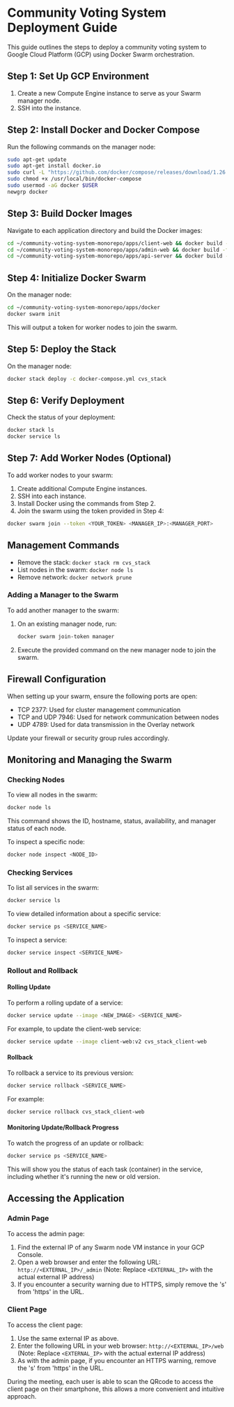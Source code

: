 # Community Voting System Deployment Guide

This guide outlines the steps to deploy a community voting system to Google Cloud Platform (GCP) using Docker Swarm orchestration.

## Step 1: Set Up GCP Environment

1. Create a new Compute Engine instance to serve as your Swarm manager node.
2. SSH into the instance.

## Step 2: Install Docker and Docker Compose

Run the following commands on the manager node:

```bash
sudo apt-get update
sudo apt-get install docker.io
sudo curl -L "https://github.com/docker/compose/releases/download/1.26.2/docker-compose-$(uname -s)-$(uname -m)" -o /usr/local/bin/docker-compose
sudo chmod +x /usr/local/bin/docker-compose
sudo usermod -aG docker $USER
newgrp docker
```

## Step 3: Build Docker Images

Navigate to each application directory and build the Docker images:

```bash
cd ~/community-voting-system-monorepo/apps/client-web && docker build -f ./Dockerfile -t client-web . --no-cache
cd ~/community-voting-system-monorepo/apps/admin-web && docker build -f ./Dockerfile -t admin-web . --no-cache
cd ~/community-voting-system-monorepo/apps/api-server && docker build -f ./Dockerfile -t api-server . --no-cache
```

## Step 4: Initialize Docker Swarm

On the manager node:

```bash
cd ~/community-voting-system-monorepo/apps/docker
docker swarm init
```

This will output a token for worker nodes to join the swarm.

## Step 5: Deploy the Stack

On the manager node:

```bash
docker stack deploy -c docker-compose.yml cvs_stack
```

## Step 6: Verify Deployment

Check the status of your deployment:

```bash
docker stack ls
docker service ls
```

## Step 7: Add Worker Nodes (Optional)

To add worker nodes to your swarm:

1. Create additional Compute Engine instances.
2. SSH into each instance.
3. Install Docker using the commands from Step 2.
4. Join the swarm using the token provided in Step 4:

```bash
docker swarm join --token <YOUR_TOKEN> <MANAGER_IP>:<MANAGER_PORT>
```

## Management Commands

- Remove the stack: `docker stack rm cvs_stack`
- List nodes in the swarm: `docker node ls`
- Remove network: `docker network prune`

### Adding a Manager to the Swarm

To add another manager to the swarm:

1. On an existing manager node, run:
   ```bash
   docker swarm join-token manager
   ```
2. Execute the provided command on the new manager node to join the swarm.

## Firewall Configuration

When setting up your swarm, ensure the following ports are open:

- TCP 2377: Used for cluster management communication
- TCP and UDP 7946: Used for network communication between nodes
- UDP 4789: Used for data transmission in the Overlay network

Update your firewall or security group rules accordingly.

## Monitoring and Managing the Swarm

### Checking Nodes

To view all nodes in the swarm:

```bash
docker node ls
```

This command shows the ID, hostname, status, availability, and manager status of each node.

To inspect a specific node:

```bash
docker node inspect <NODE_ID>
```

### Checking Services

To list all services in the swarm:

```bash
docker service ls
```

To view detailed information about a specific service:

```bash
docker service ps <SERVICE_NAME>
```

To inspect a service:

```bash
docker service inspect <SERVICE_NAME>
```

### Rollout and Rollback

#### Rolling Update

To perform a rolling update of a service:

```bash
docker service update --image <NEW_IMAGE> <SERVICE_NAME>
```

For example, to update the client-web service:

```bash
docker service update --image client-web:v2 cvs_stack_client-web
```

#### Rollback

To rollback a service to its previous version:

```bash
docker service rollback <SERVICE_NAME>
```

For example:

```bash
docker service rollback cvs_stack_client-web
```

#### Monitoring Update/Rollback Progress

To watch the progress of an update or rollback:

```bash
docker service ps <SERVICE_NAME>
```

This will show you the status of each task (container) in the service, including whether it's running the new or old version.

## Accessing the Application

### Admin Page
To access the admin page:
1. Find the external IP of any Swarm node VM instance in your GCP Console.
2. Open a web browser and enter the following URL:
   `http://<EXTERNAL_IP>/_admin`
   (Note: Replace `<EXTERNAL_IP>` with the actual external IP address)
3. If you encounter a security warning due to HTTPS, simply remove the 's' from 'https' in the URL.

### Client Page
To access the client page:
1. Use the same external IP as above.
2. Enter the following URL in your web browser:
   `http://<EXTERNAL_IP>/web`
   (Note: Replace `<EXTERNAL_IP>` with the actual external IP address)
3. As with the admin page, if you encounter an HTTPS warning, remove the 's' from 'https' in the URL.


During the meeting, each user is able to scan the QRcode to access the client page on their smartphone, this allows a more convenient and intuitive approach. 

